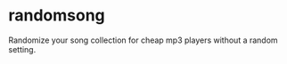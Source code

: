 randomsong
==========

Randomize your song collection for cheap mp3 players without a random setting.
